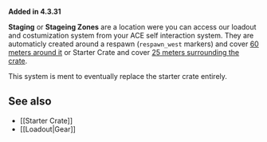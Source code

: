 **Added in 4.3.31**
 
**Staging** or **Stageing Zones** are a location were you can access our loadout and costumization system from your ACE self interaction system. They are automaticly created around a respawn (`respawn_west` markers) and cover [60 meters around it](https://github.com/7Cav/cScripts/blob/master/cScripts/CavFnc/functions/init/fn_initStaging.sqf#L36) or Starter Crate and cover [25 meters surrounding the crate](https://github.com/7Cav/cScripts/blob/master/cScripts/CavFnc/functions/logistics/fn_doStarterCrate.sqf#L99).

This system is ment to eventually replace the starter crate entirely.

## See also
- [[Starter Crate]]
- [[Loadout|Gear]]